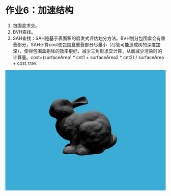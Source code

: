# 作业6：加速结构

1. 包围盒求交。
2. BVH查找。
3. SAH查找：SAH是基于表面积的启发式评估划分方法。BVH划分包围盒会有重叠部分，SAH计算cost使包围盒重叠部分尽量小（尽管可能造成树的深度加深），使得包围盒剔除的效率更好，减少三角形求交计算，从而减少渲染时的计算量。cost=(surfaceArea1 * cnt1 + surfaceArea2 * cnt2) / surfaceArea + cost_trav.

![image](https://github.com/RayYangEAE/GAMES101_Assignment_S2021/blob/master/Assignment6/images/output.png)
